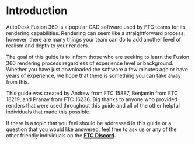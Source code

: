 # Introduction

AutoDesk Fusion 360 is a popular CAD software used by FTC teams for its rendering capabilities. Rendering can seem like a straightforward process; however, there are many things your team can do to add another level of realism and depth to your renders. 

The goal of this guide is to inform those who are seeking to learn the Fusion 360 rendering process regardless of experience level or background. Whether you have just downloaded the software a few minutes ago or have years of experience, we hope that there is something you can take away from this. 

This guide was created by Andrew from FTC 15887, Benjamin from FTC 18219, and Pranay from FTC 16236. Big thanks to anyone who provided renders that were used throughout this guide and all of the other helpful individuals that made this possible.

If there is a topic that you feel should be addressed in this guide or a question that you would like answered, feel free to ask us or any of the other friendly individuals on the [**FTC Discord**](https://discord.gg/first-tech-challenge)**.** 

